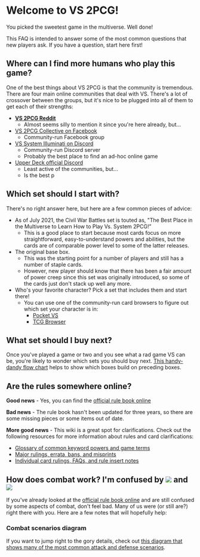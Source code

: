 # Welcome to VS 2PCG!
You picked the sweetest game in the multiverse. Well done!

This FAQ is intended to answer some of the most common questions that new players ask. If you have a question, start here first!

## Where can I find more humans who play this game?
One of the best things about VS 2PCG is that the community is tremendous. There are four main online communities that deal with VS. There's a lot of crossover between the groups, but it's nice to be plugged into all of them to get each of their strengths:

 - **[VS 2PCG Reddit](https://www.reddit.com/r/VS2PCG/)**
	 - Almost seems silly to mention it since you're here already, but...
 - [VS 2PCG Collective on Facebook](https://www.facebook.com/groups/860168987351982)
	 - Community-run Facebook group
 - [VS System Illuminati on Discord](https://discord.gg/yDB9MDfm)
	 - Community-run Discord server
	 - Probably the best place to find an ad-hoc online game
 - [Upper Deck official Discord](https://discord.gg/uHMaBXWD)
	 - Least active of the communities, but...
	 - Is the best p
 

## Which set should I start with? 
There's no right answer here, but here are a few common pieces of advice:
- As of July 2021, the Civil War Battles set is touted as, "The Best Place in the Multiverse to Learn How to Play Vs. System 2PCG!” 
	- This is a good place to start because most cards focus on more straightforward, easy-to-understand powers and abilities, but the cards are of comparable power level to some of the latter releases.
- The original base box.
	- This was the starting point for a number of players and still has a number of staple cards. 
	- However, new player should know that there has been a fair amount of power creep since this set was originally introduced, so some of the cards just don't stack up well any more.
- Who's your favorite character? Pick a set that includes them and start there!
	- You can use one of the community-run card browsers to figure out which set your character is in:
		- [Pocket VS](https://pocketvs.web.app/#/)
		- [TCG Browser](http://vs.tcgbrowser.com/)

## What set should I buy next? 
Once you've played a game or two and you see what a rad game VS can be, you're likely to wonder which sets you should buy next. [This handy-dandy flow chart](https://www.reddit.com/r/vs2pcg/wiki/whatsetnext) helps to show which boxes build on preceding boxes. 

## Are the rules somewhere online?
**Good news** - Yes, you can find the [official rule book online](https://docs.google.com/document/u/0/d/1nF6Wh6sNSTgopLu9-3p4P58LSq-pC-bxInOnBTvhRwc/mobilebasic)

**Bad news** - The rule book hasn't been updated for three years, so there are some missing pieces or some items out of date.

**More good news** - This wiki is a great spot for clarifications. Check out the following resources for more information about rules and card clarifications:
- [Glossary of common keyword powers and game terms](http://www.reddit.com/r/vs2pcg/wiki/glossary)
- [Major rulings, errata, bans, and misprints](https://www.reddit.com/r/vs2pcg/wiki/rulings)
- [Individual card rulings, FAQs, and rule insert notes](http://www.reddit.com/r/vs2pcg/wiki/rules-insert)

## How does combat work? I'm confused by ![](%%Flight%%) and ![](%%Range%%)
If you've already looked at the [official rule book online](https://docs.google.com/document/u/0/d/1nF6Wh6sNSTgopLu9-3p4P58LSq-pC-bxInOnBTvhRwc/mobilebasic) and are still confused by some aspects of combat, don't feel bad. Many of us were (or still are?) right there with you. Here are a few notes that will hopefully help:

### Combat scenarios diagram
If you want to jump right to the gory details, check out [this diagram that shows many of the most common attack and defense scenarios](https://drive.google.com/file/d/1jf0-omCPcbpdqMTpQDRgiqGoCMIGVphS/view?usp=sharing). 


<!--stackedit_data:
eyJoaXN0b3J5IjpbODA5MDY5MDUxXX0=
-->